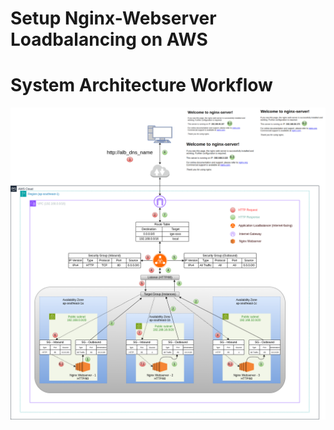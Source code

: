 # Setup Nginx-Webserver Loadbalancing on AWS

# System Architecture Workflow
![image alt](https://github.com/minlawi/Nginx-ALB-Terraform/blob/97b2e44acb67d4f0b8254a499342bc3f32418cc7/nginx-alb-workflow.png)
